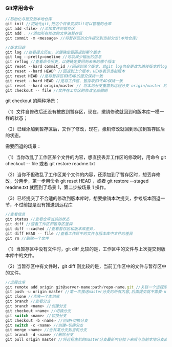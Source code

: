 ### Git常用命令

```js
//初始化与提交到本地仓库
git init //初始化git,把这个目录变成Git可以管理的仓库
git add <file> //添加文件到暂存区
git add . //添加所有修改的文件进暂存区
git commit -m <message> //将暂存区的文件提交到当前分支(本地仓库)
```

```js
//版本回退
git log //查看提交历史，以便确定要回退到哪个版本
git log --pretty=oneline //可以减少输出的信息
git reflog //查看命令历史，以便确定要回到未来的哪个版本
git reset --hard commit_id //回退到某个版本，其git log也会更改为跳转版本的log
git reset --hard HEAD^ //回退到上个版本，HEAD表示当前版本
git reset HEAD //是将暂存区和HEAD的提交保持一致
git reset --hard HEAD //是将工作区、暂存取和HEAD保持一致
git reset --hard origin/master // 将本地分支重置到远程分支 origin/master 的状态，并且强制更新工作区和暂存区的内容，丢弃所有未提交的修改
git checkout -- file //文件在工作区的修改全部撤销
```

git checkout 的两种场景：

（1）文件自修改后还没有被放到暂存区，现在，撤销修改就回到和版本库一模一样的状态；

（2）已经添加到暂存区后，又作了修改，现在，撤销修改就回到添加到暂存区后的状态。

需要回退的场景：

（1）当你改乱了工作区某个文件的内容，想直接丢弃工作区的修改时，用命令 git checkout -- file 或者 git restore readme.txt

（2）当你不但改乱了工作区某个文件的内容，还添加到了暂存区时，想丢弃修改，分两步，第一步用命令 git reset HEAD <file>，或者 git restore --staged readme.txt 就回到了场景 1，第二步按场景 1 操作。
  
（3）已经提交了不合适的修改到版本库时，想要撤销本次提交，参考版本回退一节，不过前提是没有推送到远程库

```js
//查看信息
git status //查看仓库当前的状态
git diff //查看工作区和暂存区差异
git diff --cached //查看暂存区和版本库差异，
git diff HEAD -- file //查看工作区中的文件与版本库中文件的差异
git rm //删除一个文件
```

（1）当暂存区中没有文件时，git diff 比较的是，工作区中的文件与上次提交到版本库中的文件。

（2）当暂存区中有文件时，git diff 则比较的是，当前工作区中的文件与暂存区中的文件。

```js
//远程仓库
git remote add origin git@server-name:path/repo-name.git //关联一个远程库
git push -u origin master //第一次推送master分支的所有内容,后面提交就不需要-u
git clone //克隆一个本地库
git branch //查看分支
git branch <name> //创建分支
git checkout <name> //切换分支
git switch <name> //切换分支
git checkout -b <name> //创建+切换分支
git switch -c <name> //创建+切换分支
git merge <name> //合并某分支到当前分支
git branch -d <name> //删除分支
git pull origin master //将远程主机的master分支最新内容拉下来后与当前本地分支直接合并 fetch+merge
```

